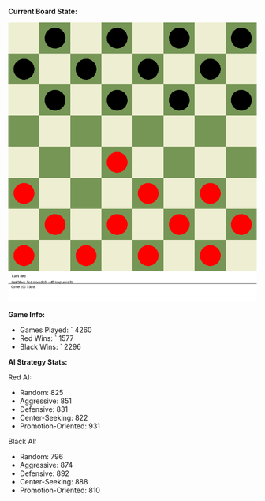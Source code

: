 
**Current Board State:**  
<!-- START_GIF -->
![Checkers Game](./checkers_game.gif)
<!-- END_GIF -->

**Game Info:**  
- Games Played: `<!-- GAMES_PLAYED --> 4260
- Red Wins: `<!-- RED_WINS --> 1577
- Black Wins: `<!-- BLACK_WINS --> 2296

<!-- AI_STATS -->
**AI Strategy Stats:**

Red AI:
- Random: 825
- Aggressive: 851
- Defensive: 831
- Center-Seeking: 822
- Promotion-Oriented: 931

Black AI:
- Random: 796
- Aggressive: 874
- Defensive: 892
- Center-Seeking: 888
- Promotion-Oriented: 810

